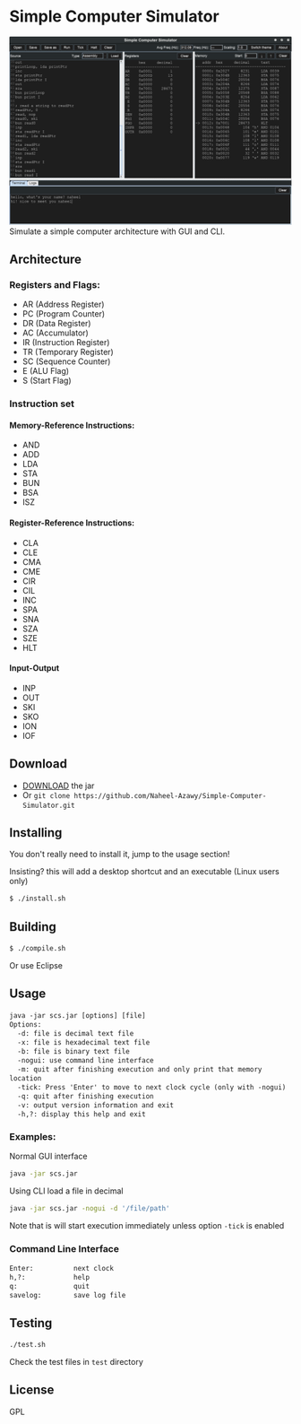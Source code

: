 # Simple Computer Simulator
![screenshot](./screenshot.png)
Simulate a simple computer architecture with GUI and CLI.
## Architecture
### Registers and Flags:
- AR (Address Register)
- PC (Program Counter)
- DR (Data Register)
- AC (Accumulator)
- IR (Instruction Register)
- TR (Temporary Register)
- SC (Sequence Counter)
- E (ALU Flag)
- S (Start Flag)
### Instruction set
#### Memory-Reference Instructions:
- AND 
- ADD
- LDA
- STA
- BUN
- BSA
- ISZ
#### Register-Reference Instructions:
- CLA
- CLE
- CMA
- CME
- CIR
- CIL
- INC
- SPA
- SNA
- SZA
- SZE
- HLT
#### Input-Output
- INP
- OUT
- SKI
- SKO
- ION
- IOF
## Download
- [DOWNLOAD](https://github.com/Naheel-Azawy/Simple-Computer-Simulator/blob/master/scs.jar?raw=true) the jar
- Or `git clone https://github.com/Naheel-Azawy/Simple-Computer-Simulator.git`
## Installing
You don't really need to install it, jump to the usage section!

Insisting? this will add a desktop shortcut and an executable (Linux users only)
```sh
$ ./install.sh
```
## Building
```sh
$ ./compile.sh
```
Or use Eclipse
## Usage
```
java -jar scs.jar [options] [file]
Options:
  -d: file is decimal text file
  -x: file is hexadecimal text file
  -b: file is binary text file
  -nogui: use command line interface
  -m: quit after finishing execution and only print that memory location
  -tick: Press 'Enter' to move to next clock cycle (only with -nogui)
  -q: quit after finishing execution
  -v: output version information and exit
  -h,?: display this help and exit
```
### Examples:
Normal GUI interface
```sh
java -jar scs.jar
```
Using CLI load a file in decimal
```sh
java -jar scs.jar -nogui -d '/file/path'
```
Note that is will start execution immediately unless option `-tick` is enabled
### Command Line Interface
```
Enter:          next clock
h,?:            help
q:              quit
savelog:        save log file
```
## Testing
```sh
./test.sh
```
Check the test files in `test` directory
## License
GPL
